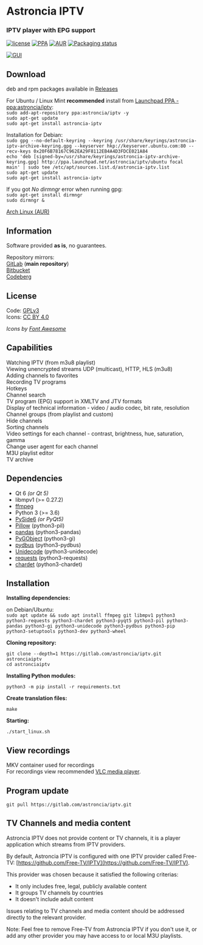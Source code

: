 # Astroncia IPTV
### IPTV player with EPG support

[![license](https://img.shields.io/badge/license-GPL%20v.3-green.svg)](https://gitlab.com/astroncia/iptv/-/blob/master/COPYING) [![PPA](https://img.shields.io/badge/PPA-available-green.svg)](https://launchpad.net/~astroncia/+archive/ubuntu/iptv) [![AUR](https://img.shields.io/aur/version/astronciaiptv)](https://aur.archlinux.org/packages/astronciaiptv/) [![Packaging status](https://repology.org/badge/tiny-repos/astronciaiptv.svg)](https://repology.org/project/astronciaiptv/versions)  

[![GUI](https://gitlab.com/astroncia/iptv/-/raw/master/screenshots/astroncia-iptv-screenshot-thumb.png)](https://gitlab.com/astroncia/iptv/-/raw/master/screenshots/astroncia-iptv-screenshot.png)  

## Download

deb and rpm packages available in [Releases](https://gitlab.com/astroncia/iptv/-/releases)  
  
For Ubuntu / Linux Mint **recommended** install from [Launchpad PPA - ppa:astroncia/iptv](https://launchpad.net/~astroncia/+archive/ubuntu/iptv):  
```sudo add-apt-repository ppa:astroncia/iptv -y```  
```sudo apt-get update```  
```sudo apt-get install astroncia-iptv```  
  
Installation for Debian:  
```sudo gpg --no-default-keyring --keyring /usr/share/keyrings/astroncia-iptv-archive-keyring.gpg --keyserver hkp://keyserver.ubuntu.com:80 --recv-keys 0x20F6B78167C962EA29F8112EB4A4D3FDCE021A84```  
```echo 'deb [signed-by=/usr/share/keyrings/astroncia-iptv-archive-keyring.gpg] http://ppa.launchpad.net/astroncia/iptv/ubuntu focal main' | sudo tee /etc/apt/sources.list.d/astroncia-iptv.list```  
```sudo apt-get update```  
```sudo apt-get install astroncia-iptv```  
  
If you got *No dirmngr* error when running gpg:  
```sudo apt-get install dirmngr```  
```sudo dirmngr &```  
  
[Arch Linux (AUR)](https://aur.archlinux.org/packages/astronciaiptv/)  

## Information

Software provided **as is**, no guarantees.  

Repository mirrors:  
[GitLab](https://gitlab.com/astroncia/iptv) (**main repository**)  
[Bitbucket](https://bitbucket.org/astroncia/astroncia-iptv/src/master/)  
[Codeberg](https://codeberg.org/astroncia/iptv)  

## License

Code: [GPLv3](https://gitlab.com/astroncia/iptv/-/blob/master/COPYING)  
Icons: [CC BY 4.0](https://creativecommons.org/licenses/by/4.0/)  
  
*Icons by [Font Awesome](https://fontawesome.com/)*  

## Capabilities

Watching IPTV (from m3u8 playlist)  
Viewing unencrypted streams UDP (multicast), HTTP, HLS (m3u8)  
Adding channels to favorites  
Recording TV programs  
Hotkeys  
Channel search  
TV program (EPG) support in XMLTV and JTV formats  
Display of technical information - video / audio codec, bit rate, resolution  
Channel groups (from playlist and custom)  
Hide channels  
Sorting channels  
Video settings for each channel - contrast, brightness, hue, saturation, gamma  
Change user agent for each channel  
M3U playlist editor  
TV archive  

## Dependencies

- Qt 6 *(or Qt 5)*
- libmpv1 (>= 0.27.2)
- [ffmpeg](https://ffmpeg.org/)
- Python 3 (>= 3.6)
- [PySide6](https://pypi.org/project/PySide6/) *(or PyQt5)*
- [Pillow](https://pypi.org/project/Pillow/) (python3-pil)
- [pandas](https://pypi.org/project/pandas/) (python3-pandas)
- [PyGObject](https://pypi.org/project/PyGObject/) (python3-gi)
- [pydbus](https://pypi.org/project/pydbus/) (python3-pydbus)
- [Unidecode](https://pypi.org/project/Unidecode/) (python3-unidecode)
- [requests](https://pypi.org/project/requests/) (python3-requests)
- [chardet](https://pypi.org/project/chardet/) (python3-chardet)

## Installation

**Installing dependencies:**

on Debian/Ubuntu:  
```sudo apt update && sudo apt install ffmpeg git libmpv1 python3 python3-requests python3-chardet python3-pyqt5 python3-pil python3-pandas python3-gi python3-unidecode python3-pydbus python3-pip python3-setuptools python3-dev python3-wheel```

**Cloning repository:**

```git clone --depth=1 https://gitlab.com/astroncia/iptv.git astronciaiptv```  
```cd astronciaiptv```  

**Installing Python modules:**  

```python3 -m pip install -r requirements.txt```  

**Create translation files:**  
  
```make```  

**Starting:**

```./start_linux.sh```

## View recordings

MKV container used for recordings  
For recordings view recommended [VLC media player](https://www.videolan.org/).  

## Program update

```git pull https://gitlab.com/astroncia/iptv.git```  

## TV Channels and media content

Astroncia IPTV does not provide content or TV channels, it is a player application which streams from IPTV providers.  
  
By default, Astroncia IPTV is configured with one IPTV provider called Free-TV: [https://github.com/Free-TV/IPTV](https://github.com/Free-TV/IPTV).  
  
This provider was chosen because it satisfied the following criterias:  
  
- It only includes free, legal, publicly available content  
- It groups TV channels by countries  
- It doesn't include adult content  
  
Issues relating to TV channels and media content should be addressed directly to the relevant provider.  
  
Note: Feel free to remove Free-TV from Astroncia IPTV if you don't use it, or add any other provider you may have access to or local M3U playlists.  
